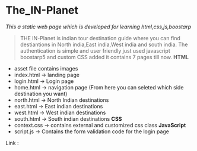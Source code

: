 # The_IN-Planet
*This a static web page which is developed for learning html,css,js,boostarp*
> THE IN-Planet is indian tour destination guide where you can find destiantions in North india,East india,West india and south india.
> The authentication is simple and user friendly just used javascript
> boostarp5 and custom CSS added
> it contains 7 pages till now.
  __HTML__
 - asset file contains images
 - index.html -> landing page
 - login.html -> Login page
 - home.html  -> navigation page (From here you can seleted which side destination you want)
 - north.html -> North Indian destinations
 - east.html  -> East indian destinations
 - west.html  -> West indian destinations
 - south.html -> South indian destinations
__CSS__
 - context.css -> contains external and customized css class
__JavaScript__
 - script.js -> Contains the form validation code for the login page


 Link : 
